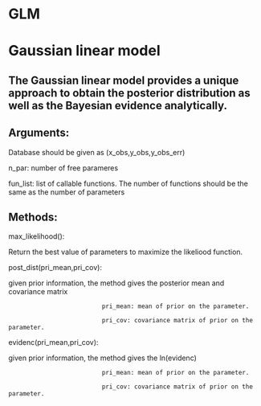 # GLM 
# Gaussian linear model 

## The Gaussian linear model provides a unique approach to obtain the posterior distribution as well as the Bayesian evidence analytically.

## Arguments:

Database should be given as (x_obs,y_obs,y_obs_err) 

n_par: number of free parameres

fun_list: list of callable functions. The number of functions should be the same as the number of parameters

## Methods:

max_likelihood():

Return the best value of parameters to maximize the likeliood function.

post_dist(pri_mean,pri_cov):

given prior information, the method gives the posterior mean and covariance matrix 

                              pri_mean: mean of prior on the parameter.
                              
                              pri_cov: covariance matrix of prior on the parameter.

evidenc(pri_mean,pri_cov):

given prior information, the method gives the ln(evidenc)

                              pri_mean: mean of prior on the parameter.
                              
                              pri_cov: covariance matrix of prior on the parameter.
